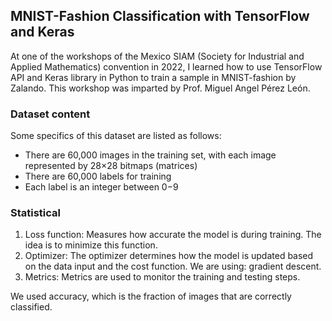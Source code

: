 ## MNIST-Fashion Classification with TensorFlow and Keras
At one of the workshops of the Mexico SIAM (Society for Industrial and Applied Mathematics) convention in 2022, I learned how to use TensorFlow API and Keras library in Python to train a sample in MNIST-fashion by Zalando. This workshop was imparted by Prof. Miguel Angel Pérez León.

### Dataset content
Some specifics of this dataset are listed as follows:
* There are 60,000 images in the training set, with each image represented by 28×28 bitmaps (matrices)
* There are 60,000 labels for training
* Each label is an integer between 0−9

### Statistical 
1. Loss function: Measures how accurate the model is during training. The idea is to minimize this function.
2. Optimizer: The optimizer determines how the model is updated based on the data input and the cost function. We are using: gradient descent.
3. Metrics: Metrics are used to monitor the training and testing steps.

We used accuracy, which is the fraction of images that are correctly classified.
